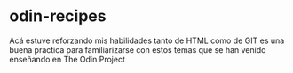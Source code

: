 # odin-recipes

Acá estuve reforzando mis habilidades tanto de HTML como de GIT es una buena practica para familiarizarse con estos temas que se han venido enseñando en The Odin Project
